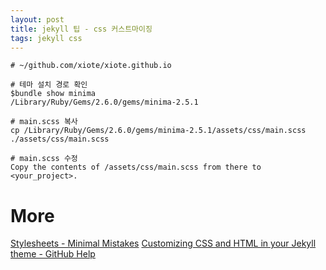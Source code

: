 ```yaml
---
layout: post
title: jekyll 팁 - css 커스트마이징
tags: jekyll css 
---
```


```
# ~/github.com/xiote/xiote.github.io

# 테마 설치 경로 확인
$bundle show minima
/Library/Ruby/Gems/2.6.0/gems/minima-2.5.1

# main.scss 복사
cp /Library/Ruby/Gems/2.6.0/gems/minima-2.5.1/assets/css/main.scss ./assets/css/main.scss

# main.scss 수정
Copy the contents of /assets/css/main.scss from there to <your_project>.
```

# More
[Stylesheets - Minimal Mistakes](https://mmistakes.github.io/minimal-mistakes/docs/stylesheets/#customizing)
[Customizing CSS and HTML in your Jekyll theme - GitHub Help](https://docs.github.com/en/enterprise/2.14/user/articles/customizing-css-and-html-in-your-jekyll-theme)

